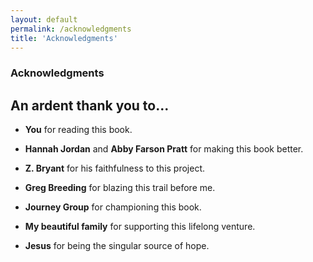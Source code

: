 ```yaml
---
layout: default
permalink: /acknowledgments
title: 'Acknowledgments'
---
```


### Acknowledgments

## An ardent thank you to...

- **You** for reading this book.

- **Hannah Jordan** and **Abby Farson Pratt** for making this book better.

- **Z. Bryant** for his faithfulness to this project.

- **Greg Breeding** for blazing this trail before me.

- **Journey Group** for championing this book.

- **My beautiful family** for supporting this lifelong venture.

- **Jesus** for being the singular source of hope.
